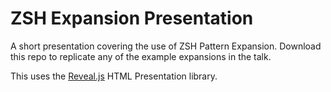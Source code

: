 ZSH Expansion Presentation
==========================

A short presentation covering the use of ZSH Pattern Expansion.
Download this repo to replicate any of the example expansions in the talk.

This uses the [Reveal.js](https://github.com/hakimel/reveal.js) HTML Presentation library.
